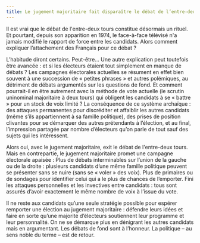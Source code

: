 ```yaml
---
title: Le jugement majoritaire fait disparaître le débat de l’entre-deux-tours auquel je suis très attaché(e)
---
```


Il est vrai que le débat de l'entre-deux tours constitue désormais un rituel. Et pourtant, depuis son apparition en 1974, le face-à-face télévisé n'a jamais modifié le rapport de force entre les candidats. Alors comment expliquer l’attachement des Français pour ce débat ?

L’habitude diront certains. Peut-être…
Une autre explication peut toutefois être avancée : et si les électeurs étaient tout simplement en manque de débats ? Les campagnes électorales actuelles se résument en effet bien souvent à une succession de « petites phrases » et autres polémiques, au détriment de débats argumentés sur les questions de fond.
Et comment pourrait-il en être autrement avec la méthode de vote actuelle (le scrutin uninominal majoritaire à deux tours) qui obligent les candidats à se « battre » pour un stock de voix limité ? La conséquence de ce système archaïque : des attaques permanentes pour discréditer et affaiblir les autres candidats (même s’ils appartiennent à sa famille politique), des prises de position clivantes pour se démarquer des autres prétendants à l’élection, et au final, l’impression partagée par nombre d’électeurs qu’on parle de tout sauf des sujets qui les intéressent.

Alors oui, avec le jugement majoritaire, exit le débat de l'entre-deux tours. Mais en contrepartie, le jugement majoritaire promet une campagne électorale apaisée :
Plus de débats interminables sur l’union de la gauche ou de la droite : plusieurs candidats d’une même famille politique peuvent se présenter sans se nuire (sans se « voler » des voix).
Plus de primaires ou de sondages pour identifier celui qui a le plus de chances de l’emporter.
Fini les attaques personnelles et les invectives entre candidats : tous sont assurés d’avoir exactement le même nombre de voix à l’issue du vote.

Il ne reste aux candidats qu’une seule stratégie possible pour espérer remporter une élection au jugement majoritaire : défendre leurs idées et faire en sorte qu’une majorité d’électeurs soutiennent leur programme et leur personnalité. On ne se démarque plus en dénigrant les autres candidats mais en argumentant. Les débats de fond sont à l’honneur. La politique – au sens noble du terme – est de retour.

